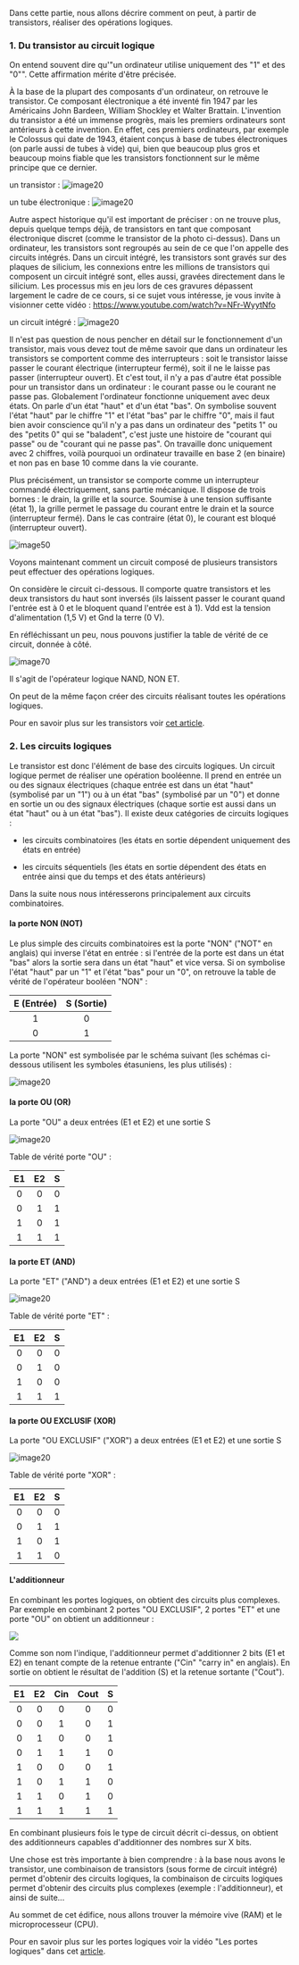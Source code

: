 Dans cette partie, nous allons décrire comment on peut, à partir de transistors, réaliser des opérations logiques.

### 1. Du transistor au circuit logique

On entend souvent dire qu'"un ordinateur utilise uniquement des "1" et des "0"". Cette affirmation mérite d'être précisée.

À la base de la plupart des composants d'un ordinateur, on retrouve le transistor. Ce composant électronique a été inventé fin 1947 par les Américains John Bardeen, William Shockley et Walter Brattain. L'invention du transistor a été un immense progrès, mais les premiers ordinateurs sont antérieurs à cette invention. En effet, ces premiers ordinateurs, par exemple le Colossus qui date de 1943, étaient conçus à base de tubes électroniques (on parle aussi de tubes à vide) qui, bien que beaucoup plus gros et beaucoup moins fiable que les transistors fonctionnent sur le même principe que ce dernier.

un transistor : ![image20](../../../assets/images/transistor_3.jpg)

un tube électronique : ![image20](../../../assets/images/tube_eniac.jpeg)

Autre aspect historique qu'il est important de préciser : on ne trouve plus, depuis quelque temps déjà, de transistors en tant que composant électronique discret (comme le transistor de la photo ci-dessus). Dans un ordinateur, les transistors sont regroupés au sein de ce que l'on appelle des circuits intégrés. Dans un circuit intégré, les transistors sont gravés sur des plaques de silicium, les connexions entre les millions de transistors qui composent un circuit intégré sont, elles aussi, gravées directement dans le silicium. Les processus mis en jeu lors de ces gravures dépassent largement le cadre de ce cours, si ce sujet vous intéresse, je vous invite à visionner cette vidéo : https://www.youtube.com/watch?v=NFr-WyytNfo

un circuit intégré : ![image20](../../../assets/images/circuit_integre.JPG)

Il n'est pas question de nous pencher en détail sur le fonctionnement d'un transistor, mais vous devez tout de même savoir que dans un ordinateur les transistors se comportent comme des interrupteurs : soit le transistor laisse passer le courant électrique (interrupteur fermé), soit il ne le laisse pas passer (interrupteur ouvert). Et c'est tout, il n'y a pas d'autre état possible pour un transistor dans un ordinateur : le courant passe ou le courant ne passe pas. Globalement l'ordinateur fonctionne uniquement avec deux états. On parle d'un état "haut" et d'un état "bas". On symbolise souvent l'état "haut" par le chiffre "1" et l'état "bas" par le chiffre "0", mais il faut bien avoir conscience qu'il n'y a pas dans un ordinateur des "petits 1" ou des "petits 0" qui se "baladent", c'est juste une histoire de "courant qui passe" ou de "courant qui ne passe pas". On travaille donc uniquement avec 2 chiffres, voilà pourquoi un ordinateur travaille en base 2 (en binaire) et non pas en base 10 comme dans la vie courante.

Plus précisément, un transistor  se comporte comme un interrupteur commandé électriquement, sans partie mécanique. Il dispose de trois bornes : le drain, la grille et la source. Soumise à une tension suffisante (état 1), la grille permet le passage du courant entre le drain et la source (interrupteur fermé). Dans le cas contraire (état 0), le courant est bloqué (interrupteur ouvert).

![image50](../../../assets/images/transistor_1.png)

Voyons maintenant comment un circuit composé de plusieurs transistors peut effectuer des opérations logiques.

On considère le circuit ci-dessous. Il comporte quatre transistors et les deux transistors du haut sont inversés (ils laissent passer le courant quand l'entrée est à 0 et le bloquent quand l'entrée est à 1). Vdd est la tension d'alimentation (1,5 V) et Gnd la terre (0 V).

En réfléchissant un peu, nous pouvons justifier la table de vérité de ce circuit, donnée à côté.

![image70](../../../assets/images/circuit_NAND.png)

Il s'agit de l'opérateur logique NAND, NON ET.

On peut de la même façon créer des circuits réalisant toutes les opérations logiques.

Pour en savoir plus sur les transistors voir [cet article](https://www.flallemand.fr/wp/2022/07/02/les-transistors-expliques/).

### 2. Les circuits logiques

Le transistor est donc l'élément de base des circuits logiques. Un circuit logique permet de réaliser une opération booléenne. Il prend en entrée un ou des signaux électriques (chaque entrée est dans un état "haut" (symbolisé par un "1") ou à un état "bas" (symbolisé par un "0") et donne en sortie un ou des signaux électriques (chaque sortie est aussi dans un état "haut" ou à un état "bas"). Il existe deux catégories de circuits logiques :

* les circuits combinatoires (les états en sortie dépendent uniquement des états en entrée)

* les circuits séquentiels (les états en sortie dépendent des états en entrée ainsi que du temps et des états antérieurs)

Dans la suite nous nous intéresserons principalement aux circuits combinatoires.

#### la porte NON (NOT)

Le plus simple des circuits combinatoires est la porte "NON" ("NOT" en anglais) qui inverse l'état en entrée : si l'entrée de la porte est dans un état "bas" alors la sortie sera dans un état "haut" et vice versa. Si on symbolise l'état "haut" par un "1" et l'état "bas" pour un "0", on retrouve la table de vérité de l'opérateur booléen "NON" :

| E (Entrée) | S (Sortie) |
| :---: | :---: |
| 1 | 0 |
| 0 | 1 |

La porte "NON" est symbolisée par le schéma suivant (les schémas ci-dessous utilisent les symboles étasuniens, les plus utilisés) :

![image20](../../../assets/images/porte_NON.png)

#### la porte OU (OR)

La porte "OU" a deux entrées (E1 et E2) et une sortie S

![image20](../../../assets/images/porte_OU.png)

Table de vérité porte "OU" :

| E1 | E2 | S |
| :---: | :---: | :---: |
| 0 | 0 | 0 |
| 0 | 1 | 1 |
| 1 | 0 | 1 |
| 1 | 1 | 1 |

#### la porte ET (AND)

La porte "ET" ("AND") a deux entrées (E1 et E2) et une sortie S

![image20](../../../assets/images/porte_ET.png)

Table de vérité porte "ET" :

| E1 | E2 | S |
| :---: | :---: | :---: |
| 0 | 0 | 0 |
| 0 | 1 | 0 |
| 1 | 0 | 0 |
| 1 | 1 | 1 |

#### la porte OU EXCLUSIF (XOR)

La porte "OU EXCLUSIF" ("XOR") a deux entrées (E1 et E2) et une sortie S

![image20](../../../assets/images/porte_XOR.png)

Table de vérité porte "XOR" :

| E1 | E2 | S |
| :---: | :---: | :---: |
| 0 | 0 | 0 |
| 0 | 1 | 1 |
| 1 | 0 | 1 |
| 1 | 1 | 0 |

#### L'additionneur

En combinant les portes logiques, on obtient des circuits plus complexes. Par exemple en combinant 2 portes "OU EXCLUSIF", 2 portes "ET" et une porte "OU" on obtient un additionneur :

![](../../../assets/images/circuit_addi.png)

Comme son nom l'indique, l'additionneur permet d'additionner 2 bits (E1 et E2) en tenant compte de la retenue entrante ("Cin" "carry in" en anglais). En sortie on obtient le résultat de l'addition (S) et la retenue sortante ("Cout").

| E1 | E2 | Cin | Cout | S |
| :---: | :---: | :---: | :---: | :---: |
| 0 | 0 | 0 | 0 | 0 |
| 0 | 0 | 1 | 0 | 1 |
| 0 | 1 | 0 | 0 | 1 |
| 0 | 1 | 1 | 1 | 0 |
| 1 | 0 | 0 | 0 | 1 |
| 1 | 0 | 1 | 1 | 0 |
| 1 | 1 | 0 | 1 | 0 |
| 1 | 1 | 1 | 1 | 1 |

En combinant plusieurs fois le type de circuit décrit ci-dessus, on obtient des additionneurs capables d'additionner des nombres sur X bits.

Une chose est très importante à bien comprendre : à la base nous avons le transistor, une combinaison de transistors (sous forme de circuit intégré) permet d'obtenir des circuits logiques, la combinaison de circuits logiques permet d'obtenir des circuits plus complexes (exemple : l'additionneur), et ainsi de suite...

Au sommet de cet édifice, nous allons trouver la mémoire vive (RAM) et le microprocesseur (CPU).

Pour en savoir plus sur les portes logiques voir la vidéo "Les portes logiques" dans cet [article](https://www.flallemand.fr/wp/2022/07/02/la-chaine-youtube-codeur-pro/).